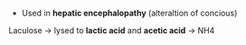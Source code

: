 - Used in **hepatic encephalopathy** (alteraltion of concious)

Laculose -> lysed to **lactic acid** and **acetic acid** -> NH4 